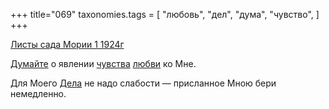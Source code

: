 +++
title="069"
taxonomies.tags = [
 "любовь",
 "дел",
 "дума",
 "чувство",
]
+++

[Листы сада Мории 1 1924г](/agni/1924)

[Думайте](/tags/дума) о явлении [чувства](/tags/чувство) [любви](/tags/любовь) ко Мне.   

Для Моего [Дела](/tags/дел) не надо слабости — присланное Мною бери немедленно.   

